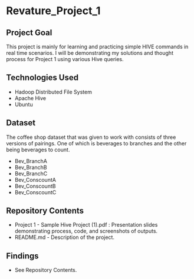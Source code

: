 # Revature_Project_1

## Project Goal

This project is mainly for learning and practicing simple HIVE commands in real time scenarios. 
I will be demonstrating my solutions and thought process for Project 1 using various Hive queries.

## Technologies Used

- Hadoop Distributed File System
- Apache Hive
- Ubuntu

## Dataset

The coffee shop dataset that was given to work with consists of three versions of pairings. 
One of which is beverages to branches and the other being beverages to count.

- Bev_BranchA
- Bev_BranchB
- Bev_BranchC
- Bev_ConscountA
- Bev_ConscountB
- Bev_ConscountC

## Repository Contents

- Project 1 - Sample Hive Project (1).pdf : Presentation slides demonstrating process, code, and screenshots of outputs.
- README.md - Description of the project.

## Findings

- See Repository Contents.
